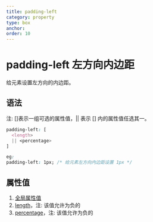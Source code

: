 ```yaml
---
title: padding-left
category: property
type: box
anchor:
order: 10
---
```


# padding-left 左方向内边距

给元素设置左方向的内边距。

## 语法

注: []表示一组可选的属性值，|| 表示 [] 内的属性值任选其一。

```css
padding-left: [
  <length>
  || <percentage>
]

eg:
padding-left: 1px; /* 给元素左方向内边距设置 1px */
```

## 属性值

1. [全局属性值](/front-end/CSS/values#anchor-值类型)
1. [length](/front-end/CSS/values#anchor-值类型)，注: 该值允许为负的
1. [percentage](/front-end/CSS/values#anchor-值类型)，注: 该值允许为负的
